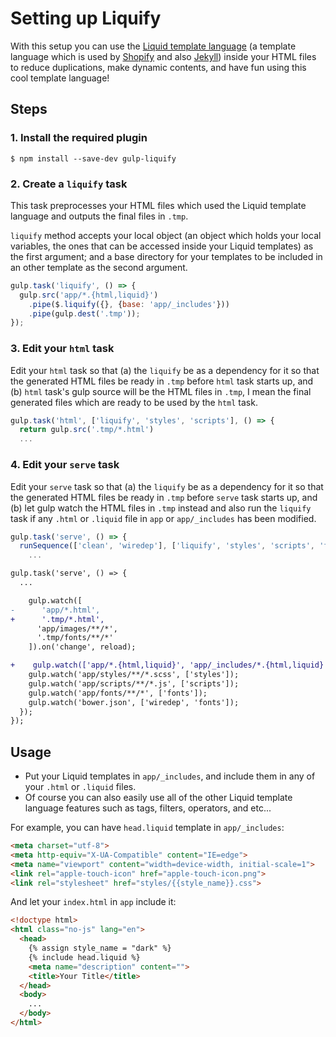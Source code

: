 # Setting up Liquify

With this setup you can use the [Liquid template language][liquid] (a template language which is used by [Shopify][shopify] and also [Jekyll][jekyll]) inside your HTML files to reduce duplications, make dynamic contents, and have fun using this cool template language!


## Steps

### 1. Install the required plugin

```
$ npm install --save-dev gulp-liquify
```

### 2. Create a `liquify` task

This task preprocesses your HTML files which used the Liquid template language and outputs the final files in `.tmp`.

`liquify` method accepts your local object (an object which holds your local variables, the ones that can be accessed inside your Liquid templates) as the first argument; and a base directory for your templates to be included in an other template as the second argument.

```js
gulp.task('liquify', () => {
  gulp.src('app/*.{html,liquid}')
    .pipe($.liquify({}, {base: 'app/_includes'}))
    .pipe(gulp.dest('.tmp'));
});
```

### 3. Edit your `html` task

Edit your `html` task so that (a) the `liquify` be as a dependency for it so that the generated HTML files be ready in `.tmp` before `html` task starts up, and (b) `html` task's gulp source will be the HTML files in `.tmp`, I mean the final generated files which are ready to be used by the `html` task.

```js
gulp.task('html', ['liquify', 'styles', 'scripts'], () => {
  return gulp.src('.tmp/*.html')
  ...
```

### 4. Edit your `serve` task

Edit your `serve` task so that (a) the `liquify` be as a dependency for it so that the generated HTML files be ready in `.tmp` before `serve` task starts up, and (b) let gulp watch the HTML files in `.tmp` instead and also run the `liquify` task if any `.html` or `.liquid` file in `app` or `app/_includes` has been modified.

```js
gulp.task('serve', () => {
  runSequence(['clean', 'wiredep'], ['liquify', 'styles', 'scripts', 'fonts'], () => {
    ...
```

```diff
gulp.task('serve', () => {
  ...

    gulp.watch([
-      'app/*.html',
+      '.tmp/*.html',
      'app/images/**/*',
      '.tmp/fonts/**/*'
    ]).on('change', reload);

+    gulp.watch(['app/*.{html,liquid}', 'app/_includes/*.{html,liquid}'], ['liquify']);
    gulp.watch('app/styles/**/*.scss', ['styles']);
    gulp.watch('app/scripts/**/*.js', ['scripts']);
    gulp.watch('app/fonts/**/*', ['fonts']);
    gulp.watch('bower.json', ['wiredep', 'fonts']);
  });
});
```

## Usage

- Put your Liquid templates in `app/_includes`, and include them in any of your `.html` or `.liquid` files.
- Of course you can also easily use all of the other Liquid template language features such as tags, filters, operators, and etc...

For example, you can have `head.liquid` template in `app/_includes`:

```html
<meta charset="utf-8">
<meta http-equiv="X-UA-Compatible" content="IE=edge">
<meta name="viewport" content="width=device-width, initial-scale=1">
<link rel="apple-touch-icon" href="apple-touch-icon.png">
<link rel="stylesheet" href="styles/{{style_name}}.css">
```

And let your `index.html` in `app` include it:

```html
<!doctype html>
<html class="no-js" lang="en">
  <head>
    {% assign style_name = "dark" %}
    {% include head.liquid %}
    <meta name="description" content="">
    <title>Your Title</title>
  </head>
  <body>
    ...
  </body>
</html>
```

[liquid]: http://shopify.github.io/liquid/
[shopify]: https://www.shopify.com/
[jekyll]: https://jekyllrb.com/
